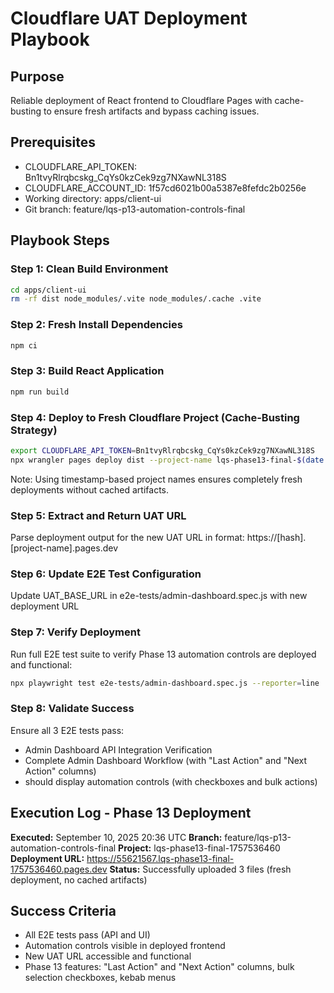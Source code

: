 # Cloudflare UAT Deployment Playbook

## Purpose
Reliable deployment of React frontend to Cloudflare Pages with cache-busting to ensure fresh artifacts and bypass caching issues.

## Prerequisites
- CLOUDFLARE_API_TOKEN: Bn1tvyRlrqbcskg_CqYs0kzCek9zg7NXawNL318S
- CLOUDFLARE_ACCOUNT_ID: 1f57cd6021b00a5387e8fefdc2b0256e
- Working directory: apps/client-ui
- Git branch: feature/lqs-p13-automation-controls-final

## Playbook Steps

### Step 1: Clean Build Environment
```bash
cd apps/client-ui
rm -rf dist node_modules/.vite node_modules/.cache .vite
```

### Step 2: Fresh Install Dependencies
```bash
npm ci
```

### Step 3: Build React Application
```bash
npm run build
```

### Step 4: Deploy to Fresh Cloudflare Project (Cache-Busting Strategy)
```bash
export CLOUDFLARE_API_TOKEN=Bn1tvyRlrqbcskg_CqYs0kzCek9zg7NXawNL318S
npx wrangler pages deploy dist --project-name lqs-phase13-final-$(date +%s) --commit-dirty=true
```
Note: Using timestamp-based project names ensures completely fresh deployments without cached artifacts.

### Step 5: Extract and Return UAT URL
Parse deployment output for the new UAT URL in format: https://[hash].[project-name].pages.dev

### Step 6: Update E2E Test Configuration
Update UAT_BASE_URL in e2e-tests/admin-dashboard.spec.js with new deployment URL

### Step 7: Verify Deployment
Run full E2E test suite to verify Phase 13 automation controls are deployed and functional:
```bash
npx playwright test e2e-tests/admin-dashboard.spec.js --reporter=line
```

### Step 8: Validate Success
Ensure all 3 E2E tests pass:
- Admin Dashboard API Integration Verification
- Complete Admin Dashboard Workflow (with "Last Action" and "Next Action" columns)
- should display automation controls (with checkboxes and bulk actions)

## Execution Log - Phase 13 Deployment
**Executed:** September 10, 2025 20:36 UTC
**Branch:** feature/lqs-p13-automation-controls-final
**Project:** lqs-phase13-final-1757536460
**Deployment URL:** https://55621567.lqs-phase13-final-1757536460.pages.dev
**Status:** Successfully uploaded 3 files (fresh deployment, no cached artifacts)

## Success Criteria
- All E2E tests pass (API and UI)
- Automation controls visible in deployed frontend
- New UAT URL accessible and functional
- Phase 13 features: "Last Action" and "Next Action" columns, bulk selection checkboxes, kebab menus
